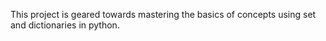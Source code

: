 This project is geared towards mastering the basics of concepts using set and dictionaries in python.
